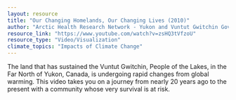 ```yaml
---
layout: resource
title: "Our Changing Homelands, Our Changing Lives (2010)"
author: "Arctic Health Research Network - Yukon and Vuntut Gwitchin Government"
resource_link: "https://www.youtube.com/watch?v=zsHQ3tVfzoU"
resource_type: "Video/Visualization"
climate_topics: "Impacts of Climate Change"
---
```


The land that has sustained the Vuntut Gwitchin, People of the Lakes, in the Far North of Yukon, Canada, is undergoing rapid changes from global warming. This video takes you on a journey from nearly 20 years ago to the present with a community whose very survival is at risk.
